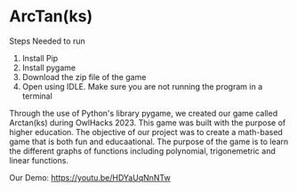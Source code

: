 # ArcTan(ks)
Steps Needed to run
1. Install Pip
2. Install pygame
3. Download the zip file of the game
4. Open using IDLE. Make sure you are not running the program in a terminal


Through the use of Python's library pygame, we created our game called Arctan(ks) during OwlHacks 2023.
This game was built with the purpose of higher education.
The objective of our project was to create a math-based game that is both fun and educaational.
The purpose of the game is to learn the different graphs of functions including polynomial, trigonemetric and linear functions.

Our Demo:
https://youtu.be/HDYaUqNnNTw
